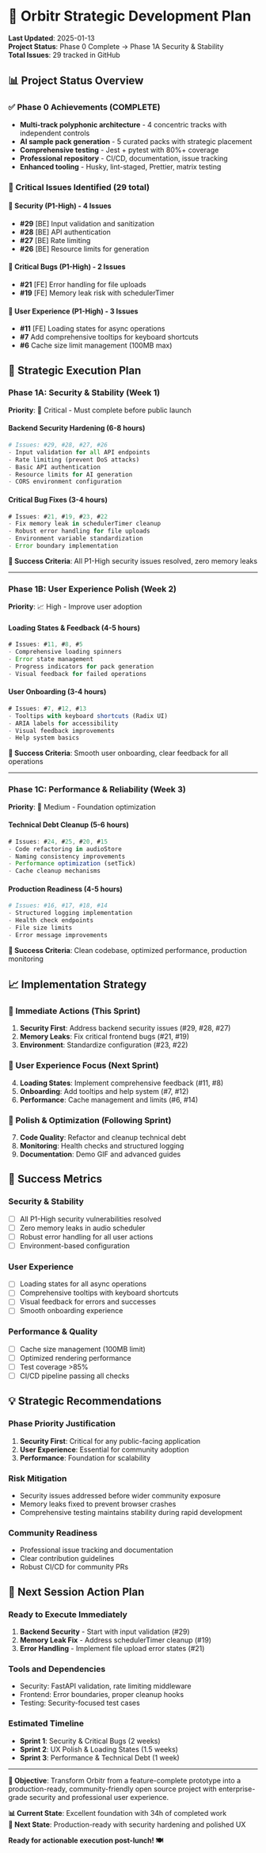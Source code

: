 # 🎯 Orbitr Strategic Development Plan

**Last Updated**: 2025-01-13  
**Project Status**: Phase 0 Complete → Phase 1A Security & Stability  
**Total Issues**: 29 tracked in GitHub

## 📊 Project Status Overview

### ✅ Phase 0 Achievements (COMPLETE)
- **Multi-track polyphonic architecture** - 4 concentric tracks with independent controls
- **AI sample pack generation** - 5 curated packs with strategic placement
- **Comprehensive testing** - Jest + pytest with 80%+ coverage
- **Professional repository** - CI/CD, documentation, issue tracking
- **Enhanced tooling** - Husky, lint-staged, Prettier, matrix testing

### 🚨 Critical Issues Identified (29 total)

#### **🔐 Security (P1-High) - 4 Issues**
- **#29** [BE] Input validation and sanitization
- **#28** [BE] API authentication  
- **#27** [BE] Rate limiting
- **#26** [BE] Resource limits for generation

#### **🐛 Critical Bugs (P1-High) - 2 Issues**
- **#21** [FE] Error handling for file uploads
- **#19** [FE] Memory leak risk with schedulerTimer

#### **🎨 User Experience (P1-High) - 3 Issues**
- **#11** [FE] Loading states for async operations
- **#7** Add comprehensive tooltips for keyboard shortcuts
- **#6** Cache size limit management (100MB max)

## 🎯 Strategic Execution Plan

### **Phase 1A: Security & Stability** (Week 1)
**Priority**: 🚨 Critical - Must complete before public launch

#### **Backend Security Hardening** (6-8 hours)
```python
# Issues: #29, #28, #27, #26
- Input validation for all API endpoints
- Rate limiting (prevent DoS attacks)
- Basic API authentication
- Resource limits for AI generation
- CORS environment configuration
```

#### **Critical Bug Fixes** (3-4 hours)
```typescript
# Issues: #21, #19, #23, #22
- Fix memory leak in schedulerTimer cleanup
- Robust error handling for file uploads
- Environment variable standardization
- Error boundary implementation
```

**🎯 Success Criteria**: All P1-High security issues resolved, zero memory leaks

---

### **Phase 1B: User Experience Polish** (Week 2)
**Priority**: 📈 High - Improve user adoption

#### **Loading States & Feedback** (4-5 hours)
```typescript
# Issues: #11, #8, #5
- Comprehensive loading spinners
- Error state management
- Progress indicators for pack generation
- Visual feedback for failed operations
```

#### **User Onboarding** (3-4 hours)
```typescript
# Issues: #7, #12, #13
- Tooltips with keyboard shortcuts (Radix UI)
- ARIA labels for accessibility
- Visual feedback improvements
- Help system basics
```

**🎯 Success Criteria**: Smooth user onboarding, clear feedback for all operations

---

### **Phase 1C: Performance & Reliability** (Week 3)
**Priority**: 🔧 Medium - Foundation optimization

#### **Technical Debt Cleanup** (5-6 hours)
```typescript
# Issues: #24, #25, #20, #15
- Code refactoring in audioStore
- Naming consistency improvements
- Performance optimization (setTick)
- Cache cleanup mechanisms
```

#### **Production Readiness** (4-5 hours)
```python
# Issues: #16, #17, #18, #14
- Structured logging implementation
- Health check endpoints
- File size limits
- Error message improvements
```

**🎯 Success Criteria**: Clean codebase, optimized performance, production monitoring

## 📈 Implementation Strategy

### **🚀 Immediate Actions (This Sprint)**
1. **Security First**: Address backend security issues (#29, #28, #27)
2. **Memory Leaks**: Fix critical frontend bugs (#21, #19)
3. **Environment**: Standardize configuration (#23, #22)

### **🎨 User Experience Focus (Next Sprint)**
4. **Loading States**: Implement comprehensive feedback (#11, #8)
5. **Onboarding**: Add tooltips and help system (#7, #12)
6. **Performance**: Cache management and limits (#6, #14)

### **🔧 Polish & Optimization (Following Sprint)**
7. **Code Quality**: Refactor and cleanup technical debt
8. **Monitoring**: Health checks and structured logging
9. **Documentation**: Demo GIF and advanced guides

## 🎯 Success Metrics

### **Security & Stability**
- [ ] All P1-High security vulnerabilities resolved
- [ ] Zero memory leaks in audio scheduler
- [ ] Robust error handling for all user actions
- [ ] Environment-based configuration

### **User Experience**
- [ ] Loading states for all async operations
- [ ] Comprehensive tooltips with keyboard shortcuts
- [ ] Visual feedback for errors and successes
- [ ] Smooth onboarding experience

### **Performance & Quality**
- [ ] Cache size management (100MB limit)
- [ ] Optimized rendering performance
- [ ] Test coverage >85%
- [ ] CI/CD pipeline passing all checks

## 💡 Strategic Recommendations

### **Phase Priority Justification**
1. **Security First**: Critical for any public-facing application
2. **User Experience**: Essential for community adoption
3. **Performance**: Foundation for scalability

### **Risk Mitigation**
- Security issues addressed before wider community exposure
- Memory leaks fixed to prevent browser crashes
- Comprehensive testing maintains stability during rapid development

### **Community Readiness**
- Professional issue tracking and documentation
- Clear contribution guidelines
- Robust CI/CD for community PRs

## 🚀 Next Session Action Plan

### **Ready to Execute Immediately**
1. **Backend Security** - Start with input validation (#29)
2. **Memory Leak Fix** - Address schedulerTimer cleanup (#19)
3. **Error Handling** - Implement file upload error states (#21)

### **Tools and Dependencies**
- Security: FastAPI validation, rate limiting middleware
- Frontend: Error boundaries, proper cleanup hooks
- Testing: Security-focused test cases

### **Estimated Timeline**
- **Sprint 1**: Security & Critical Bugs (2 weeks)
- **Sprint 2**: UX Polish & Loading States (1.5 weeks)
- **Sprint 3**: Performance & Technical Debt (1 week)

---

**🎯 Objective**: Transform Orbitr from a feature-complete prototype into a production-ready, community-friendly open source project with enterprise-grade security and professional user experience.

**📊 Current State**: Excellent foundation with 34h of completed work  
**🚀 Next State**: Production-ready with security hardening and polished UX

**Ready for actionable execution post-lunch! 🍽️**